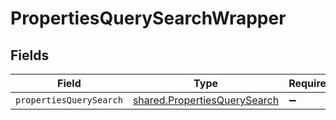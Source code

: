 # PropertiesQuerySearchWrapper


## Fields

| Field                                                                        | Type                                                                         | Required                                                                     | Description                                                                  |
| ---------------------------------------------------------------------------- | ---------------------------------------------------------------------------- | ---------------------------------------------------------------------------- | ---------------------------------------------------------------------------- |
| `propertiesQuerySearch`                                                      | [shared.PropertiesQuerySearch](../../models/shared/propertiesquerysearch.md) | :heavy_minus_sign:                                                           | N/A                                                                          |